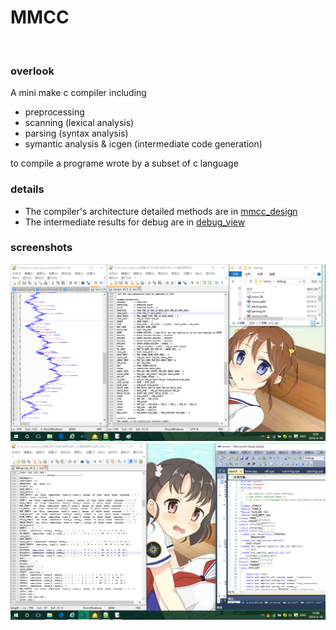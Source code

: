 # MMCC
<br>

### overlook
A mini make c compiler including

* preprocessing
* scanning (lexical analysis)
* parsing (syntax analysis)
* symantic analysis & icgen (intermediate code generation)

to compile a programe wrote by a subset of c language

### details
* The compiler's architecture detailed methods are in 
[mmcc_design](https://github.com/YuriSizuku/MMCC/blob/master/doc/mmcc_design.txt "mmcc_design")
* The intermediate results for debug are in 
[debug_view](https://github.com/YuriSizuku/MMCC/blob/master/samples/debugview_v0.2.9.txt "debug_view")

### screenshots
![](https://github.com/YuriSizuku/MMCC/blob/master/samples/mmcc_p1.png)
![](https://github.com/YuriSizuku/MMCC/blob/master/samples/mmcc_p2.png)
